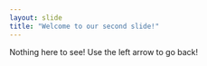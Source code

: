 ```yaml
---
layout: slide
title: "Welcome to our second slide!"
---
```

Nothing here to see!
Use the left arrow to go back!
